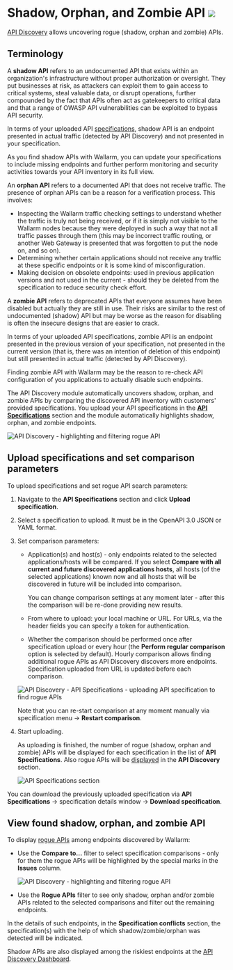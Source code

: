 # Shadow, Orphan, and Zombie API <a href="../../about-wallarm/subscription-plans/#subscription-plans"><img src="../../images/api-security-tag.svg" style="border: none;"></a>

[API Discovery](overview.md) allows uncovering rogue (shadow, orphan and zombie) APIs.

## Terminology

A **shadow API** refers to an undocumented API that exists within an organization's infrastructure without proper authorization or oversight. They put businesses at risk, as attackers can exploit them to gain access to critical systems, steal valuable data, or disrupt operations, further compounded by the fact that APIs often act as gatekeepers to critical data and that a range of OWASP API vulnerabilities can be exploited to bypass API security.

In terms of your uploaded API [specifications](#upload-specifications-and-set-comparison-parameters), shadow API is an endpoint presented in actual traffic (detected by API Discovery) and not presented in your specification.

As you find shadow APIs with Wallarm, you can update your specifications to include missing endpoints and further perform monitoring and security activities towards your API inventory in its full view.

An **orphan API** refers to a documented API that does not receive traffic. The presence of orphan APIs can be a reason for a verification process. This involves:

* Inspecting the Wallarm traffic checking settings to understand whether the traffic is truly not being received, or if it is simply not visible to the Wallarm nodes because they were deployed in such a way that not all traffic passes through them (this may be incorrect traffic routing, or another Web Gateway is presented that was forgotten to put the node on, and so on).
* Determining whether certain applications should not receive any traffic at these specific endpoints or it is some kind of misconfiguration.
* Making decision on obsolete endpoints: used in previous application versions and not used in the current - should they be deleted from the specification to reduce security check effort.

A **zombie API** refers to deprecated APIs that everyone assumes have been disabled but actually they are still in use. Their risks are similar to the rest of undocumented (shadow) API but may be worse as the reason for disabling is often the insecure designs that are easier to crack.

In terms of your uploaded API specifications, zombie API is an endpoint presented in the previous version of your specification, not presented in the current version (that is, there was an intention of deletion of this endpoint) but still presented in actual traffic (detected by API Discovery).

Finding zombie API with Wallarm may be the reason to re-check API configuration of you applications to actually disable such endpoints.

The API Discovery module automatically uncovers shadow, orphan, and zombie APIs by comparing the discovered API inventory with customers' provided specifications. You upload your API specifications in the [**API Specifications**](#upload-specifications-and-set-comparison-parameters) section and the module automatically highlights shadow, orphan, and zombie endpoints.

![API Discovery - highlighting and filtering rogue API](../images/about-wallarm-waf/api-discovery/api-discovery-highlight-rogue.png)

## Upload specifications and set comparison parameters

To upload specifications and set rogue API search parameters:

1. Navigate to the **API Specifications** section and click **Upload specification**.
1. Select a specification to upload. It must be in the OpenAPI 3.0 JSON or YAML format.
1. Set comparison parameters:

    * Application(s) and host(s) - only endpoints related to the selected applications/hosts will be compared. If you select **Compare with all current and future discovered applications hosts**, all hosts (of the selected applications) known now and all hosts that will be discovered in future will be included into comparison.

        You can change comparison settings at any moment later - after this the comparison will be re-done providing new results.

    * From where to upload: your local machine or URL. For URLs, via the header fields you can specify a token for authentication.
    * Whether the comparison should be performed once after specification upload or every hour (the **Perform regular comparison** option is selected by default). Hourly comparison allows finding additional rogue APIs as API Discovery discovers more endpoints. Specification uploaded from URL is updated before each comparison.

    ![API Discovery - API Specifications - uploading API specification to find rogue APIs](../images/about-wallarm-waf/api-discovery/api-discovery-specification-upload.png)

    Note that you can re-start comparison at any moment manually via specification menu → **Restart comparison**.

1. Start uploading.

    As uploading is finished, the number of rogue (shadow, orphan and zombie) APIs will be displayed for each specification in the list of **API Specifications**. Also rogue APIs will be [displayed](#view-found-shadow-orphan-and-zombie-api) in the **API Discovery** section.

    ![API Specifications section](../images/about-wallarm-waf/api-discovery/api-discovery-specifications.png)

You can download the previously uploaded specification via **API Specifications** → specification details window → **Download specification**.

## View found shadow, orphan, and zombie API

To display [rogue APIs](#terminology) among endpoints discovered by Wallarm:

* Use the **Compare to...** filter to select specification comparisons - only for them the rogue APIs will be highlighted by the special marks in the **Issues** column.

    ![API Discovery - highlighting and filtering rogue API](../images/about-wallarm-waf/api-discovery/api-discovery-highlight-rogue.png)

* Use the **Rogue APIs** filter to see only shadow, orphan and/or zombie APIs related to the selected comparisons and filter out the remaining endpoints.

In the details of such endpoints, in the **Specification conflicts** section, the specification(s) with the help of which shadow/zombie/orphan was detected will be indicated.

Shadow APIs are also displayed among the riskiest endpoints at the [API Discovery Dashboard](dashboard.md).
